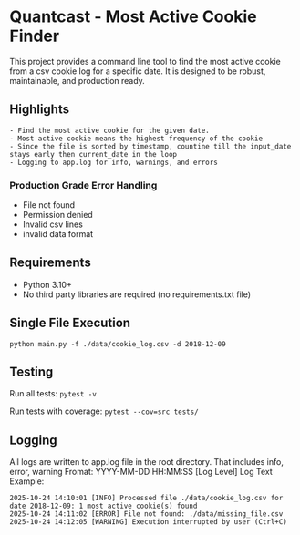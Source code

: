 # Quantcast - Most Active Cookie Finder
This project provides a command line tool to find the most active cookie from a csv cookie log for a specific date. It is designed to be robust, maintainable, and production ready.

## Highlights
    - Find the most active cookie for the given date. 
    - Most active cookie means the highest frequency of the cookie
    - Since the file is sorted by timestamp, countine till the input_date stays early then current_date in the loop
    - Logging to app.log for info, warnings, and errors
### Production Grade Error Handling
- File not found
- Permission denied
- Invalid csv lines
- invalid data format

## Requirements
- Python 3.10+
- No third party libraries are required (no requirements.txt file)

## Single File Execution
```python main.py -f ./data/cookie_log.csv -d 2018-12-09```

## Testing
Run all tests: ```pytest -v```

Run tests with coverage: ```pytest --cov=src tests/```

## Logging
All logs are written to app.log file in the root directory. That includes info, error, warning
Fromat: YYYY-MM-DD HH:MM:SS [Log Level] Log Text
Example: 
```
2025-10-24 14:10:01 [INFO] Processed file ./data/cookie_log.csv for date 2018-12-09: 1 most active cookie(s) found
2025-10-24 14:11:02 [ERROR] File not found: ./data/missing_file.csv
2025-10-24 14:12:05 [WARNING] Execution interrupted by user (Ctrl+C)
```





